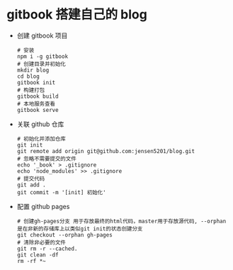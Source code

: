 # gitbook 搭建自己的 blog

- 创建 gitbook 项目

  ```shell
  # 安装
  npm i -g gitbook
  # 创建目录并初始化
  mkdir blog
  cd blog
  gitbook init
  # 构建打包
  gitbook build
  # 本地服务查看
  gitbook serve
  ```

- 关联 github 仓库

  ```shell
  # 初始化并添加仓库
  git init
  git remote add origin git@github.com:jensen5201/blog.git
  # 忽略不需要提交的文件
  echo '_book' > .gitignore
  echo 'node_modules' >> .gitignore
  # 提交代码
  git add .
  git commit -m '[init] 初始化'
  ```

- 配置 github pages

  ```shell
  # 创建gh-pages分支 用于存放最终的html代码，master用于存放源代码, --orphan是在非新的存储库上以类似git init的状态创建分支
  git checkout --orphan gh-pages
  # 清除非必要的文件
  git rm -r --cached.
  git clean -df
  rm -rf *~
  ```
